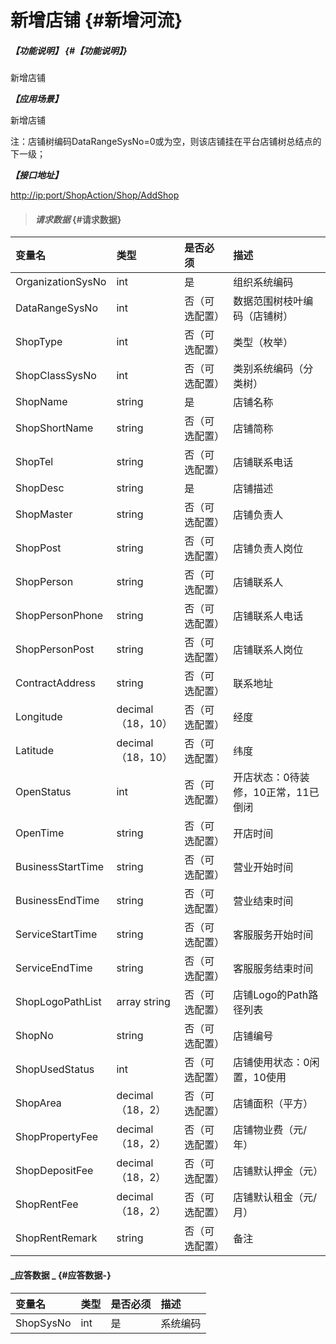 # 新增店铺 {#新增河流}

##### _【功能说明】_ {#【功能说明】}

新增店铺

_**【应用场景】**_

新增店铺

注：店铺树编码DataRangeSysNo=0或为空，则该店铺挂在平台店铺树总结点的下一级；

_**【接口地址】**_

[http://ip:port/ShopAction/Shop/AddShop](http://ip:port/OrganizationAction/Customer/AddCustomer)

> #### _请求数据_ {#请求数据}

| 变量名 | 类型 | 是否必须 | 描述 |
| :--- | :--- | :--- | :--- |
| OrganizationSysNo | int | 是 | 组织系统编码 |
| DataRangeSysNo | int | 否（可选配置） | 数据范围树枝叶编码（店铺树） |
| ShopType | int | 否（可选配置） | 类型（枚举） |
| ShopClassSysNo | int | 否（可选配置） | 类别系统编码（分类树） |
| ShopName | string | 是 | 店铺名称 |
| ShopShortName | string | 否（可选配置） | 店铺简称 |
| ShopTel | string | 否（可选配置） | 店铺联系电话 |
| ShopDesc | string | 是 | 店铺描述 |
| ShopMaster | string | 否（可选配置） | 店铺负责人 |
| ShopPost | string | 否（可选配置） | 店铺负责人岗位 |
| ShopPerson | string | 否（可选配置） | 店铺联系人 |
| ShopPersonPhone | string | 否（可选配置） | 店铺联系人电话 |
| ShopPersonPost | string | 否（可选配置） | 店铺联系人岗位 |
| ContractAddress | string | 否（可选配置） | 联系地址 |
| Longitude | decimal（18，10） | 否（可选配置） | 经度 |
| Latitude | decimal（18，10） | 否（可选配置） | 纬度 |
| OpenStatus | int | 否（可选配置） | 开店状态：0待装修，10正常，11已倒闭 |
| OpenTime | string | 否（可选配置） | 开店时间 |
| BusinessStartTime | string | 否（可选配置） | 营业开始时间 |
| BusinessEndTime | string | 否（可选配置） | 营业结束时间 |
| ServiceStartTime | string | 否（可选配置） | 客服服务开始时间 |
| ServiceEndTime | string | 否（可选配置） | 客服服务结束时间 |
| ShopLogoPathList | array string | 否（可选配置） | 店铺Logo的Path路径列表 |
| ShopNo | string | 否（可选配置） | 店铺编号 |
| ShopUsedStatus | int | 否（可选配置） | 店铺使用状态：0闲置，10使用 |
| ShopArea | decimal（18，2） | 否（可选配置） | 店铺面积（平方） |
| ShopPropertyFee | decimal（18，2） | 否（可选配置） | 店铺物业费（元/年） |
| ShopDepositFee | decimal（18，2） | 否（可选配置） | 店铺默认押金（元） |
| ShopRentFee | decimal（18，2） | 否（可选配置） | 店铺默认租金（元/月） |
| ShopRentRemark | string | 否（可选配置） | 备注 |

#### _应答数据 _ {#应答数据-}

| 变量名 | 类型 | 是否必须 | 描述 |
| :--- | :--- | :--- | :--- |
| ShopSysNo | int | 是 | 系统编码 |



